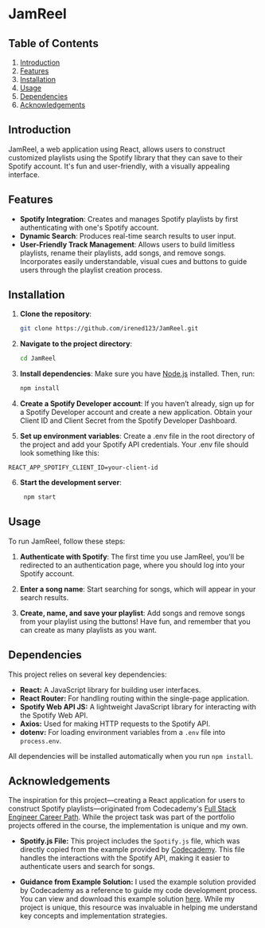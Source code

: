 # JamReel

## Table of Contents
1. [Introduction](#introduction)
2. [Features](#features)
3. [Installation](#installation)
4. [Usage](#usage)
5. [Dependencies](#dependencies)
6. [Acknowledgements](#acknowledgements)

## Introduction

JamReel, a web application using React, allows users to construct customized playlists using the Spotify library that they can save to their Spotify account. It's fun and user-friendly, with a visually appealing interface. 

## Features

- **Spotify Integration**: Creates and manages Spotify playlists by first authenticating with one's Spotify account. 
- **Dynamic Search**: Produces real-time search results to user input. 
- **User-Friendly Track Management**: Allows users to build limitless playlists, rename their playlists, add songs, and remove songs. Incorporates easily understandable, visual cues and buttons to guide users through the playlist creation process. 

## Installation

1. **Clone the repository**:
    ```sh
    git clone https://github.com/irened123/JamReel.git
    ```

2. **Navigate to the project directory**:
    ```sh
    cd JamReel 
    ```

3. **Install dependencies**:
    Make sure you have [Node.js](https://nodejs.org/) installed. Then, run:
    ```sh
    npm install
    ```
4. **Create a Spotify Developer account**: If you haven’t already, sign up for a Spotify Developer account and create a new application. Obtain your Client ID and Client Secret from the Spotify Developer Dashboard.

5. **Set up environment variables**: Create a .env file in the root directory of the project and add your Spotify API credentials. Your .env file should look something like this:

```plaintext
REACT_APP_SPOTIFY_CLIENT_ID=your-client-id
```

6. **Start the development server**:
   ```sh
    npm start 
    ```
   
## Usage

To run JamReel, follow these steps:

1. **Authenticate with Spotify**: The first time you use JamReel, you'll be redirected to an authentication page, where you should log into your Spotify account. 

2. **Enter a song name**: Start searching for songs, which will appear in your search results.

3. **Create, name, and save your playlist**: Add songs and remove songs from your playlist using the buttons! Have fun, and remember that you can create as many playlists as you want. 

## Dependencies

This project relies on several key dependencies:

- **React:** A JavaScript library for building user interfaces.
- **React Router:** For handling routing within the single-page application.
- **Spotify Web API JS:** A lightweight JavaScript library for interacting with the Spotify Web API.
- **Axios:** Used for making HTTP requests to the Spotify API.
- **dotenv:** For loading environment variables from a `.env` file into `process.env`.

All dependencies will be installed automatically when you run `npm install`.

## Acknowledgements

The inspiration for this project—creating a React application for users to construct Spotify playlists—originated from Codecademy's [Full Stack Engineer Career Path](https://www.codecademy.com/learn/paths/full-stack-engineer-career-path). While the project task was part of the portfolio projects offered in the course, the implementation is unique and my own.

- **Spotify.js File:** This project includes the `Spotify.js` file, which was directly copied from the example provided by [Codecademy](https://www.codecademy.com/journeys/full-stack-engineer/paths/fscj-22-front-end-development/tracks/fscj-22-react-part-ii/modules/wdcp-22-jammming-54dd6aa4-39da-42be-989f-67a12f65b1a8/kanban_projects/jammming-react18#:~:text=project%3F%20Click%20this-,link,-to%20download%20a). This file handles the interactions with the Spotify API, making it easier to authenticate users and search for songs.

- **Guidance from Example Solution:** I used the example solution provided by Codecademy as a reference to guide my code development process. You can view and download this example solution [here](https://www.codecademy.com/journeys/full-stack-engineer/paths/fscj-22-front-end-development/tracks/fscj-22-react-part-ii/modules/wdcp-22-jammming-54dd6aa4-39da-42be-989f-67a12f65b1a8/kanban_projects/jammming-react18#:~:text=project%3F%20Click%20this-,link,-to%20download%20a). While my project is unique, this resource was invaluable in helping me understand key concepts and implementation strategies.


